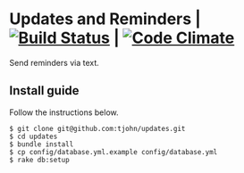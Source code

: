 # Updates and Reminders | [![Build Status](https://travis-ci.org/tjohn/updates.png)](https://travis-ci.org/tjohn/updates) | [![Code Climate](https://codeclimate.com/github/tjohn/updates.png)](https://codeclimate.com/github/tjohn/updates)

Send reminders via text.

## Install guide 

Follow the instructions below.

    $ git clone git@github.com:tjohn/updates.git
    $ cd updates
    $ bundle install
    $ cp config/database.yml.example config/database.yml
    $ rake db:setup
